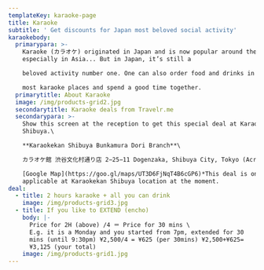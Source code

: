 ```yaml
---
templateKey: karaoke-page
title: Karaoke
subtitle: ' Get discounts for Japan most beloved social activity'
karaokebody:
  primarypara: >-
    Karaoke (カラオケ) originated in Japan and is now popular around the world,
    especially in Asia... But in Japan, it’s still a

    beloved activity number one. One can also order food and drinks in

    most karaoke places and spend a good time together.
  primarytitle: About Karaoke
  image: /img/products-grid2.jpg
  secondarytitle: Karaoke deals from Travelr.me
  secondarypara: >-
    Show this screen at the reception to get this special deal at Karaokekan
    Shibuya.\

    **Karaokekan Shibuya Bunkamura Dori Branch**\

    カラオケ館 渋谷文化村通り店 2−25−11 Dogenzaka, Shibuya City, Tokyo (Across from H&M )\

    [Google Map](https://goo.gl/maps/UT3D6FjNqT4B6cGP6)*This deal is only
    applicable at Karaokekan Shibuya location at the moment.
deal:
  - title: 2 hours karaoke + all you can drink
    image: /img/products-grid3.jpg
  - title: If you like to EXTEND (encho)
    body: |-
      Price for 2H (above) /4 ＝ Price for 30 mins \
      E.g. it is a Monday and you started from 7pm, extended for 30
      mins (until 9:30pm) ¥2,500/4 = ¥625 (per 30mins) ¥2,500+¥625=
      ¥3,125 (your total)
    image: /img/products-grid1.jpg
---
```

